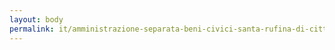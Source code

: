 ```yaml
---
layout: body
permalink: it/amministrazione-separata-beni-civici-santa-rufina-di-cittaducale/
---
```


